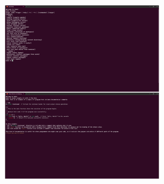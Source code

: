 ![img](https://raw.githubusercontent.com/BasketBall27/kodo_preview/refs/heads/main/MAIN.png)
![img](https://raw.githubusercontent.com/BasketBall27/kodo_preview/refs/heads/main/VIREON.png)
